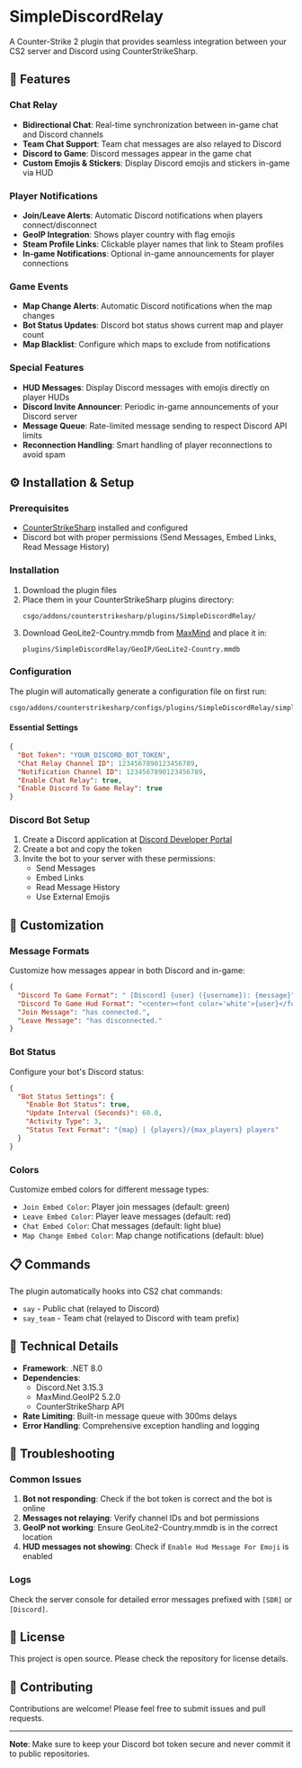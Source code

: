 # SimpleDiscordRelay

A Counter-Strike 2 plugin that provides seamless integration between your CS2 server and Discord using CounterStrikeSharp.

## 🚀 Features

### Chat Relay
- **Bidirectional Chat**: Real-time synchronization between in-game chat and Discord channels
- **Team Chat Support**: Team chat messages are also relayed to Discord
- **Discord to Game**: Discord messages appear in the game chat
- **Custom Emojis & Stickers**: Display Discord emojis and stickers in-game via HUD

### Player Notifications
- **Join/Leave Alerts**: Automatic Discord notifications when players connect/disconnect
- **GeoIP Integration**: Shows player country with flag emojis
- **Steam Profile Links**: Clickable player names that link to Steam profiles
- **In-game Notifications**: Optional in-game announcements for player connections

### Game Events
- **Map Change Alerts**: Automatic Discord notifications when the map changes
- **Bot Status Updates**: Discord bot status shows current map and player count
- **Map Blacklist**: Configure which maps to exclude from notifications

### Special Features
- **HUD Messages**: Display Discord messages with emojis directly on player HUDs
- **Discord Invite Announcer**: Periodic in-game announcements of your Discord server
- **Message Queue**: Rate-limited message sending to respect Discord API limits
- **Reconnection Handling**: Smart handling of player reconnections to avoid spam

## ⚙️ Installation & Setup

### Prerequisites
- [CounterStrikeSharp](https://github.com/roflmuffin/CounterStrikeSharp) installed and configured
- Discord bot with proper permissions (Send Messages, Embed Links, Read Message History)

### Installation
1. Download the plugin files
2. Place them in your CounterStrikeSharp plugins directory:
   ```
   csgo/addons/counterstrikesharp/plugins/SimpleDiscordRelay/
   ```
3. Download GeoLite2-Country.mmdb from [MaxMind](https://www.maxmind.com/en/open-source-data-and-api-for-ip-geolocation) and place it in:
   ```
   plugins/SimpleDiscordRelay/GeoIP/GeoLite2-Country.mmdb
   ```

### Configuration
The plugin will automatically generate a configuration file on first run:
```
csgo/addons/counterstrikesharp/configs/plugins/SimpleDiscordRelay/simplediscordrelay.json
```

#### Essential Settings
```json
{
  "Bot Token": "YOUR_DISCORD_BOT_TOKEN",
  "Chat Relay Channel ID": 1234567890123456789,
  "Notification Channel ID": 1234567890123456789,
  "Enable Chat Relay": true,
  "Enable Discord To Game Relay": true
}
```

### Discord Bot Setup
1. Create a Discord application at [Discord Developer Portal](https://discord.com/developers/applications)
2. Create a bot and copy the token
3. Invite the bot to your server with these permissions:
   - Send Messages
   - Embed Links
   - Read Message History
   - Use External Emojis

## 🎨 Customization

### Message Formats
Customize how messages appear in both Discord and in-game:

```json
{
  "Discord To Game Format": " [Discord] {user} ({username}): {message}",
  "Discord To Game Hud Format": "<center><font color='white'>{user}</font><br>{emojis}<br>{message}</center>",
  "Join Message": "has connected.",
  "Leave Message": "has disconnected."
}
```

### Bot Status
Configure your bot's Discord status:

```json
{
  "Bot Status Settings": {
    "Enable Bot Status": true,
    "Update Interval (Seconds)": 60.0,
    "Activity Type": 3,
    "Status Text Format": "{map} | {players}/{max_players} players"
  }
}
```

### Colors
Customize embed colors for different message types:
- `Join Embed Color`: Player join messages (default: green)
- `Leave Embed Color`: Player leave messages (default: red)
- `Chat Embed Color`: Chat messages (default: light blue)
- `Map Change Embed Color`: Map change notifications (default: blue)

## 📋 Commands

The plugin automatically hooks into CS2 chat commands:
- `say` - Public chat (relayed to Discord)
- `say_team` - Team chat (relayed to Discord with team prefix)

## 🔧 Technical Details

- **Framework**: .NET 8.0
- **Dependencies**: 
  - Discord.Net 3.15.3
  - MaxMind.GeoIP2 5.2.0
  - CounterStrikeSharp API
- **Rate Limiting**: Built-in message queue with 300ms delays
- **Error Handling**: Comprehensive exception handling and logging

## 🐛 Troubleshooting

### Common Issues
1. **Bot not responding**: Check if the bot token is correct and the bot is online
2. **Messages not relaying**: Verify channel IDs and bot permissions
3. **GeoIP not working**: Ensure GeoLite2-Country.mmdb is in the correct location
4. **HUD messages not showing**: Check if `Enable Hud Message For Emoji` is enabled

### Logs
Check the server console for detailed error messages prefixed with `[SDR]` or `[Discord]`.

## 📝 License

This project is open source. Please check the repository for license details.

## 🤝 Contributing

Contributions are welcome! Please feel free to submit issues and pull requests.

---

**Note**: Make sure to keep your Discord bot token secure and never commit it to public repositories.
